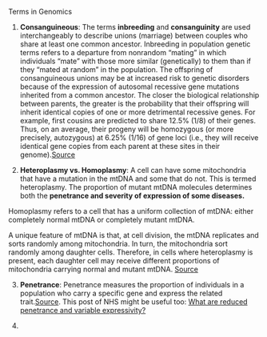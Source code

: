 Terms in Genomics

1. **Consanguineous**: The terms **inbreeding** and **consanguinity** are used interchangeably to describe unions (marriage) between couples who share at least one common ancestor. 
Inbreeding in population genetic terms refers to a departure from nonrandom “mating” in which individuals “mate” with those more similar (genetically) to them than if they “mated at random” in the population. The offspring of consanguineous unions may be at increased risk to genetic disorders because of the expression of autosomal recessive gene mutations inherited from a common ancestor. The closer the biological relationship between parents, the greater is the probability that their offspring will inherit identical copies of one or more detrimental recessive genes. For example, first cousins are predicted to share 12.5% (1/8) of their genes. Thus, on an average, their progeny will be homozygous (or more precisely, autozygous) at 6.25% (1/16) of gene loci (i.e., they will receive identical gene copies from each parent at these sites in their genome).[Source](https://www.sciencedirect.com/science/article/pii/S1110863013000037)

2. **Heteroplasmy vs. Homoplasmy**: A cell can have some mitochondria that have a mutation in the mtDNA and some that do not. This is termed heteroplasmy. The proportion of mutant mtDNA molecules determines both the **penetrance and severity of expression of some diseases.**

Homoplasmy refers to a cell that has a uniform collection of mtDNA: either completely normal mtDNA or completely mutant mtDNA.

A unique feature of mtDNA is that, at cell division, the mtDNA replicates and sorts randomly among mitochondria. In turn, the mitochondria sort randomly among daughter cells. Therefore, in cells where heteroplasmy is present, each daughter cell may receive different proportions of mitochondria carrying normal and mutant mtDNA. [Source](http://hihg.med.miami.edu/code/http/modules/education/Design/CoursePageContent.asp?ID=20)

3. **Penetrance**: Penetrance measures the proportion of individuals in a population who carry a specific gene and express the related trait.[Source](https://www.nature.com/scitable/definition/penetrance-69/). This post of NHS might be useful too: [What are reduced penetrance and variable expressivity?](https://ghr.nlm.nih.gov/primer/inheritance/penetranceexpressivity)

4.

